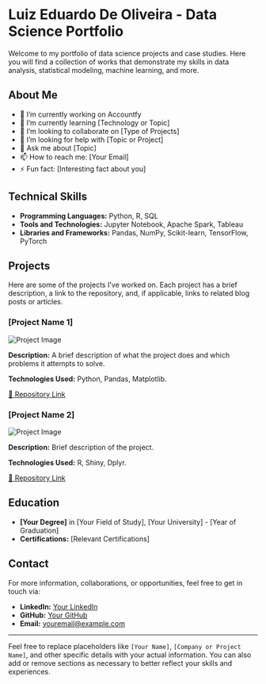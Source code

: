 

# Luiz Eduardo De Oliveira - Data Science Portfolio

Welcome to my portfolio of data science projects and case studies. Here you will find a collection of works that demonstrate my skills in data analysis, statistical modeling, machine learning, and more.

## About Me


- 🔭 I’m currently working on Accountfy
- 🌱 I’m currently learning [Technology or Topic]
- 👯 I’m looking to collaborate on [Type of Projects]
- 🤔 I’m looking for help with [Topic or Project]
- 💬 Ask me about [Topic]
- 📫 How to reach me: [Your Email]
- ⚡ Fun fact: [Interesting fact about you]

## Technical Skills

- **Programming Languages:** Python, R, SQL
- **Tools and Technologies:** Jupyter Notebook, Apache Spark, Tableau
- **Libraries and Frameworks:** Pandas, NumPy, Scikit-learn, TensorFlow, PyTorch

## Projects

Here are some of the projects I've worked on. Each project has a brief description, a link to the repository, and, if applicable, links to related blog posts or articles.

### [Project Name 1]

![Project Image](url_to_an_image)

**Description:** A brief description of what the project does and which problems it attempts to solve.

**Technologies Used:** Python, Pandas, Matplotlib.

[🔗 Repository Link](URL_of_the_repository)

### [Project Name 2]

![Project Image](url_to_an_image)

**Description:** Brief description of the project.

**Technologies Used:** R, Shiny, Dplyr.

[🔗 Repository Link](URL_of_the_repository)

## Education

- **[Your Degree]** in [Your Field of Study], [Your University] - [Year of Graduation]
- **Certifications:** [Relevant Certifications]

## Contact

For more information, collaborations, or opportunities, feel free to get in touch via:

- **LinkedIn:** [Your LinkedIn](URL_of_LinkedIn)
- **GitHub:** [Your GitHub](URL_of_GitHub)
- **Email:** youremail@example.com

---

Feel free to replace placeholders like `[Your Name]`, `[Company or Project Name]`, and other specific details with your actual information. You can also add or remove sections as necessary to better reflect your skills and experiences.
